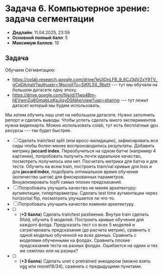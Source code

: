 # Задача 6. Компьютерное зрение: задача сегментации

* **Дедлайн**: 11.04.2025, 23:59
* **Основной полный балл**: 5
* **Максимум баллов**: 10

## Задача

Обучаем Сегментацию:
- https://colab.research.google.com/drive/1eUIOnLFB_9_6CJ3dVZxY9TV_gCqDAmaV?authuser=1#scrollTo=SjKfL5X_RbzH --- тут мы обучали на большом датасете одну эпоху.
- https://drive.google.com/file/d/11wp4Bm-hEVwmZq8GmqbLpKpJiqvDSNAe/view?usp=sharing --- тут лежит датасет который мы будем использовать.

Мы хотим обучить наш unet на небольшом датасете. Нужно заполнить репорт и сделать выводы.
Чтобы успеть сделать много экспериментов нужна видеокарта. Можно использовать colab, тут есть бесплатные gpu ресурсы --- так будет быстрее.


- [ ] Сделать train/test split (или кросс-валидацию), зафиксировать все сиды чтобы более-менее воспроизводились результаты. Добавить метрику **jaccard index**. Переобучиться на одном батче (например 4 картинки), попробовать получить почти идеальное качество, посмотреть получилось или нет. Посчитать метрики для батча и для теста. Обучить на всем train, построить train/val кривые для loss и для **jaccard index**, подобрать оптимальное время обучения (количество шагов) для фиксированных параметров. Визуализировать topN самых плохих предсказаний.
- [ ] Попробовать улучшить качество не меняя архитектуру: аугментации, гиперпараметры. Сделать test time аугментации через horizontal flip, посмотреть улучшается ли что-то.
- [ ] Попробовать улучшить качество изменяя архитектуру.
- [ ] * (**+2 балла**) Сделать train/test разбиение. Внутри train сделать 5fold, обучить 5 моделей. Построить кривые обучения для каждого фолда. Предсказать тест со всех 5 моделей и сагрегировать предсказания (до расчета метрик), сравнить с одной моделью обученной на всех данных. Сравнить с моделями обученными на фолдах. Сравнить плохие предсказания теста на разных фолдах. Ошибается на одних и тех же семплах или на разных?
- [ ] * (**+3 балла**) Сделать unet с pretrained энкодером (можно взять vgg или resnet18/34), сравнить с предыдущими пунктами.
